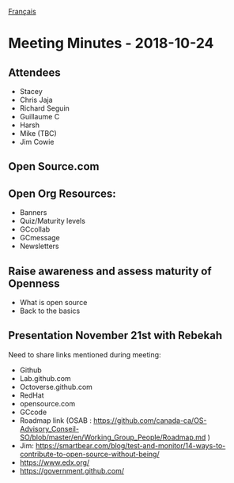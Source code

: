 [Français](https://github.com/canada-ca/OS-Advisory_Conseil-SO/blob/master/fr/Groupe_de_travail_Personnes/2018-10-24.md#proc%C3%A8s-verbal---2018-10-24)

# Meeting Minutes - 2018-10-24

## Attendees
* Stacey
* Chris Jaja
* Richard Seguin
* Guillaume C
* Harsh
* Mike (TBC)
* Jim Cowie

## Open Source.com

## Open Org Resources:
* Banners
* Quiz/Maturity levels
* GCcollab
* GCmessage
* Newsletters

## Raise awareness and assess maturity of Openness
* What is open source
* Back to the basics

## Presentation November 21st with Rebekah
Need to share links mentioned during meeting:
* Github
* Lab.github.com
* Octoverse.github.com
* RedHat
* opensource.com
* GCcode
* Roadmap link (OSAB : https://github.com/canada-ca/OS-Advisory_Conseil-SO/blob/master/en/Working_Group_People/Roadmap.md )
* Jim: https://smartbear.com/blog/test-and-monitor/14-ways-to-contribute-to-open-source-without-being/
* https://www.edx.org/
* https://government.github.com/
